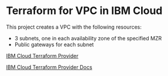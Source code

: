 # Terraform for VPC in IBM Cloud

This project creates a VPC with the following resources:
- 3 subnets, one in each availability zone of the specified MZR
- Public gateways for each subnet


[IBM Cloud Terraform Provider](https://github.com/IBM-Cloud/terraform-provider-ibm)

[IBM Cloud Terraform Provider Docs](https://cloud.ibm.com/docs/terraform?topic=terraform-tf-provider)
